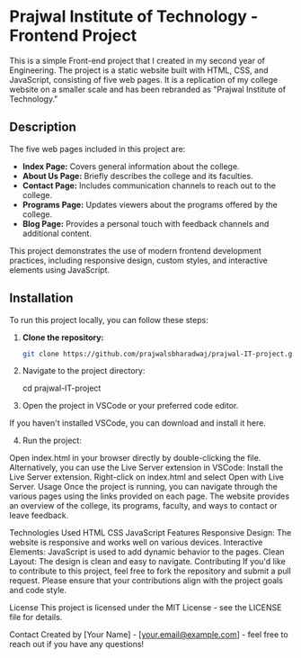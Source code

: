 # Prajwal Institute of Technology - Frontend Project

This is a simple Front-end project that I created in my second year of Engineering. The project is a static website built with HTML, CSS, and JavaScript, consisting of five web pages. It is a replication of my college website on a smaller scale and has been rebranded as "Prajwal Institute of Technology."

## Description

The five web pages included in this project are:
- **Index Page:** Covers general information about the college.
- **About Us Page:** Briefly describes the college and its faculties.
- **Contact Page:** Includes communication channels to reach out to the college.
- **Programs Page:** Updates viewers about the programs offered by the college.
- **Blog Page:** Provides a personal touch with feedback channels and additional content.

This project demonstrates the use of modern frontend development practices, including responsive design, custom styles, and interactive elements using JavaScript.

## Installation

To run this project locally, you can follow these steps:

1. **Clone the repository:**
   ```bash
   git clone https://github.com/prajwalsbharadwaj/prajwal-IT-project.git
2. Navigate to the project directory:

    cd prajwal-IT-project

3. Open the project in VSCode or your preferred code editor.

If you haven't installed VSCode, you can download and install it here.

4. Run the project:

Open index.html in your browser directly by double-clicking the file.
Alternatively, you can use the Live Server extension in VSCode:
Install the Live Server extension.
Right-click on index.html and select Open with Live Server.
Usage
Once the project is running, you can navigate through the various pages using the links provided on each page. The website provides an overview of the college, its programs, faculty, and ways to contact or leave feedback.

Technologies Used
HTML
CSS
JavaScript
Features
Responsive Design: The website is responsive and works well on various devices.
Interactive Elements: JavaScript is used to add dynamic behavior to the pages.
Clean Layout: The design is clean and easy to navigate.
Contributing
If you'd like to contribute to this project, feel free to fork the repository and submit a pull request. Please ensure that your contributions align with the project goals and code style.

License
This project is licensed under the MIT License - see the LICENSE file for details.

Contact
Created by [Your Name] - [your.email@example.com] - feel free to reach out if you have any questions!


